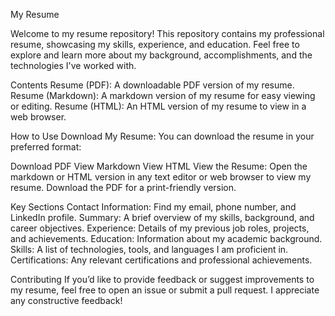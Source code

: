 My Resume

Welcome to my resume repository! This repository contains my professional resume, showcasing my skills, experience, and education. 
Feel free to explore and learn more about my background, accomplishments, and the technologies I've worked with.

Contents
Resume (PDF): A downloadable PDF version of my resume.
Resume (Markdown): A markdown version of my resume for easy viewing or editing.
Resume (HTML): An HTML version of my resume to view in a web browser.

How to Use
Download My Resume: You can download the resume in your preferred format:

Download PDF
View Markdown
View HTML
View the Resume:
Open the markdown or HTML version in any text editor or web browser to view my resume.
Download the PDF for a print-friendly version.

Key Sections
Contact Information: Find my email, phone number, and LinkedIn profile.
Summary: A brief overview of my skills, background, and career objectives.
Experience: Details of my previous job roles, projects, and achievements.
Education: Information about my academic background.
Skills: A list of technologies, tools, and languages I am proficient in.
Certifications: Any relevant certifications and professional achievements.

Contributing
If you’d like to provide feedback or suggest improvements to my resume, feel free to open an issue or submit a pull request. I appreciate any constructive feedback!

